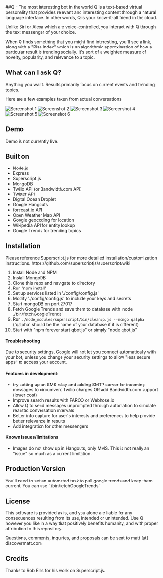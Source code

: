 ##Q - The most interesting bot in the world
Q is a text-based virtual personality that provides relevant and interesting content through a natural language interface. In other words, Q is your know-it-all friend in the cloud.

Unlike Siri or Alexa which are voice-controlled, you interact with Q through the text messenger of your choice.  

When Q finds something that you might find interesting, you'll see a link, along with a "Rise Index" which is an algorithmic approximation of how a particular result is trending socially. It's sort of a weighted measure of novelty, popularity, and relevance to a topic.

## What can I ask Q?

Anything you want. Results primarily focus on current events and trending topics.

Here are a few examples taken from actual conversations:

![Screenshot 1](/assets/screen4.png?raw=true "Screenshot 1")
![Screenshot 2](/assets/screen5.png?raw=true "Screenshot 2")
![Screenshot 3](/assets/screen6.png?raw=true "Screenshot 3")
![Screenshot 4](/assets/screen1.png?raw=true "Screenshot 4")
![Screenshot 5](/assets/screen2.png?raw=true "Screenshot 5")
![Screenshot 6](/assets/screen3.png?raw=true "Screenshot 6")

## Demo

Demo is not currently live.

## Built on

- Node.js
- Express
- Superscript.js
- MongoDB
- Twilio API (or Bandwidth.com API)
- Twitter API
- Digital Ocean Droplet
- Google Hangouts
- forecast.io API
- Open Weather Map API
- Google geocoding for location
- Wikipedia API for entity lookup
- Google Trends for trending topics


## Installation

Please reference Superscript.js for more detailed installation/customization instructions. https://github.com/superscriptjs/superscript/wiki

1. Install Node and NPM
2. Install MongoDB
3. Clone this repo and navigate to directory
4. Run 'npm install'
5. Set up services listed in './config/config.js'
6. Modify './config/config.js' to include your keys and secrets
7. Start mongoDB on port 27017
8. Fetch Google Trends and save them to database with 'node ./bin/fetchGoogleTrends'
9. Run `./node_modules/superscript/bin/cleanup.js --mongo qalpha` ('qalpha' should be the name of your database if it is different)
10. Start with "npm forever start qbot.js" or simply "node qbot.js"


#### Troubleshooting

Due to security settings, Google will not let you connect automatically with your bot, unless you change your security settings to allow "less secure apps" to access your account.



#### Features in development:

- try setting up an SMS relay and adding SMTP server for incoming messages to circumvent Twilio charges OR add Bandwidth.com support (lower cost)
- Improve search results with FAROO or Webhose.io
- Allow Q to send messages unprompted through automation to simulate realistic conversation intervals
- Better info capture for user's interests and preferences to help provide better relevance in results
- Add integration for other messengers

#### Known issues/limitations
- Images do not show up in Hangouts, only MMS. This is not really an "issue" so much as a current limitation.



## Production Version

You'll need to set an automated task to pull google trends and keep them current. You can use './bin/fetchGoogleTrends'


## License

This software is provided as is, and you alone are liable for any consequences resulting from its use, intended or unintended. Use Q however you like in a way that positively benefits humanity, and with proper attribution to this repository. 

Questions, comments, inquiries, and proposals can be sent to matt [at] discovermatt.com

## Credits

Thanks to Rob Ellis for his work on Superscript.js.  







